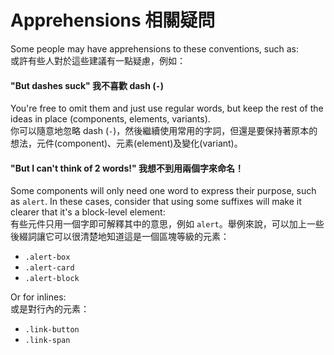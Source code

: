 # Apprehensions 相關疑問

Some people may have apprehensions to these conventions, such as: <br>
或許有些人對於這些建議有一點疑慮，例如：	

#### "But dashes suck" 我不喜歡 dash (`-`)

You're free to omit them and just use regular words, but keep the rest of the ideas in place (components, elements, variants). <br>
你可以隨意地忽略 dash (`-`)，然後繼續使用常用的字詞，但還是要保持著原本的想法，元件(component)、元素(element)及變化(variant)。

#### "But I can't think of 2 words!" 我想不到用兩個字來命名！

Some components will only need one word to express their purpose, such as `alert`. In these cases, consider that using some suffixes will make it clearer that it's a block-level element: <br>
有些元件只用一個字即可解釋其中的意思，例如 `alert`。舉例來說，可以加上一些後綴詞讓它可以很清楚地知道這是一個區塊等級的元素：


  * `.alert-box`
  * `.alert-card`
  * `.alert-block`

  Or for inlines: <br>
  或是對行內的元素：

  * `.link-button`
  * `.link-span`

